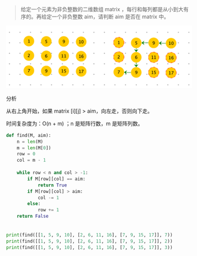 > 给定一个元素为非负整数的二维数组 matrix ，每行和每列都是从小到大有序的。再给定一个非负整数 aim，请判断 aim 是否在 matrix 中。

![](images/screenshot-20220709-190552.png)

分析

从右上角开始，如果 matrix \[i][j] > aim，向左走，否则向下走。



时间复杂度为：O(n + m)  ；n 是矩阵行数，m 是矩阵列数。



```python
def find(M, aim):
    n = len(M)
    m = len(M[0])
    row = 0
    col = m - 1

    while row < n and col > -1:
        if M[row][col] == aim:
            return True
        if M[row][col] > aim:
            col -= 1
        else:
            row += 1
    return False


print(find([[1, 5, 9, 10], [2, 6, 11, 16], [7, 9, 15, 17]], 7))
print(find([[1, 5, 9, 10], [2, 6, 11, 16], [7, 9, 15, 17]], 2))
print(find([[1, 5, 9, 10], [2, 6, 11, 16], [7, 9, 15, 17]], 3))
```

